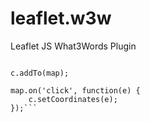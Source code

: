 # leaflet.w3w
Leaflet JS What3Words Plugin

```var c = new L.Control.Coordinates(); # you can send options to the constructor if you want to, otherwise default values are used

c.addTo(map);

map.on('click', function(e) {
    c.setCoordinates(e);
});```
